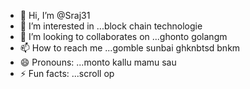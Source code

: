 - 👋 Hi, I’m @Sraj31
- 👀 I’m interested in ...block chain technologie
- 💞️ I’m looking to collaborates on ...ghonto golangm
- 📫 How to reach me ...gomble sunbai ghknbtsd bnkm
- 😄 Pronouns: ...monto kallu mamu sau
- ⚡ Fun facts: ...scroll op
<!---
Sraj31/Sraj31 is a ✨ special ✨ repository because its `README.md` (this file) appears on your GitHub profile.
You can click the Preview link to take a look at your changes.
--->
